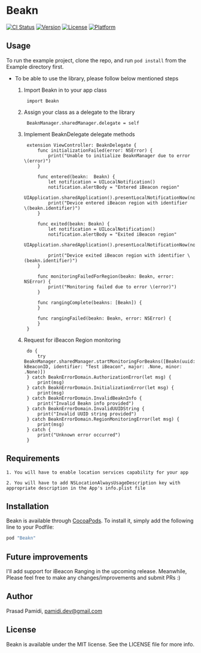# Beakn

[![CI Status](https://travis-ci.org/prasadpamidi/Beakn.svg?branch=master)](https://travis-ci.org/prasadpamidi/Beakn)
[![Version](https://img.shields.io/cocoapods/v/Beakn.svg?style=flat)](http://cocoapods.org/pods/Beakn)
[![License](https://img.shields.io/cocoapods/l/Beakn.svg?style=flat)](http://cocoapods.org/pods/Beakn)
[![Platform](https://img.shields.io/cocoapods/p/Beakn.svg?style=flat)](http://cocoapods.org/pods/Beakn)

## Usage

To run the example project, clone the repo, and run `pod install` from the Example directory first.

* To be able to use the library, please follow below mentioned steps

    1. Import Beakn in to your app class

            import Beakn

    2. Assign your class as a delegate to the library

            BeaknManager.sharedManager.delegate = self
   
    3. Implement BeaknDelegate delegate methods
        
            extension ViewController: BeaknDelegate {
                func initializationFailed(error: NSError) {
                    print("Unable to initialize BeaknManager due to error \(error)")
                }

                func entered(beakn:  Beakn) {
                    let notification = UILocalNotification()
                    notification.alertBody = "Entered iBeacon region"
                    UIApplication.sharedApplication().presentLocalNotificationNow(notification)
                    print("Device entered iBeacon region with identifier  \(beakn.identifier)")
                }

                func exited(beakn: Beakn) {
                    let notification = UILocalNotification()
                    notification.alertBody = "Exited iBeacon region"
                    UIApplication.sharedApplication().presentLocalNotificationNow(notification)

                    print("Device exited iBeacon region with identifier \(beakn.identifier)")
                }

                func monitoringFailedForRegion(beakn: Beakn, error: NSError) {
                    print("Monitoring failed due to error \(error)")
                }

                func rangingComplete(beakns: [Beakn]) {
                }

                func rangingFailed(beakn: Beakn, error: NSError) {
                }
            }

    4. Request for iBeacon Region monitoring
    
            do {
                try BeaknManager.sharedManager.startMonitoringForBeakns([Beakn(uuid: kBeaconID, identifier: "Test iBeacon", major: .None, minor: .None)])
            } catch BeaknErrorDomain.AuthorizationError(let msg) {
                print(msg)
            } catch BeaknErrorDomain.InitializationError(let msg) {
                print(msg)
            } catch BeaknErrorDomain.InvalidBeaknInfo {
                print("Invalid Beakn info provided")
            } catch BeaknErrorDomain.InvalidUUIDString {
                print("Invalid UUID string provided")
            } catch BeaknErrorDomain.RegionMonitoringError(let msg) {
                print(msg)
            } catch {
                print("Unknown error occurred")
            }

## Requirements
    1. You will have to enable location services capability for your app

    2. You will have to add NSLocationAlwaysUsageDescription key with appropriate description in the App's info.plist file

## Installation

Beakn is available through [CocoaPods](http://cocoapods.org). To install
it, simply add the following line to your Podfile:

```ruby
pod "Beakn"
```

## Future improvements

I'll add support for iBeacon Ranging in the upcoming release. Meanwhile, Please feel free to make any changes/improvements and submit PRs :)


## Author

Prasad Pamidi, pamidi.dev@gmail.com

## License

Beakn is available under the MIT license. See the LICENSE file for more info.
